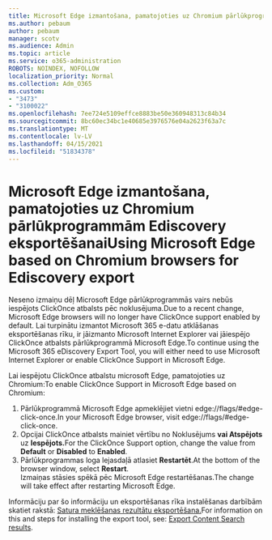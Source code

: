 ```yaml
---
title: Microsoft Edge izmantošana, pamatojoties uz Chromium pārlūkprogrammām Ediscovery eksportēšanai
ms.author: pebaum
author: pebaum
manager: scotv
ms.audience: Admin
ms.topic: article
ms.service: o365-administration
ROBOTS: NOINDEX, NOFOLLOW
localization_priority: Normal
ms.collection: Adm_O365
ms.custom:
- "3473"
- "3100022"
ms.openlocfilehash: 7ee724e5109effce8883be50e360948313c84b34
ms.sourcegitcommit: 8bc60ec34bc1e40685e3976576e04a2623f63a7c
ms.translationtype: MT
ms.contentlocale: lv-LV
ms.lasthandoff: 04/15/2021
ms.locfileid: "51834378"
---
```

# <a name="using-microsoft-edge-based-on-chromium-browsers-for-ediscovery-export"></a><span data-ttu-id="a1057-102">Microsoft Edge izmantošana, pamatojoties uz Chromium pārlūkprogrammām Ediscovery eksportēšanai</span><span class="sxs-lookup"><span data-stu-id="a1057-102">Using Microsoft Edge based on Chromium browsers for Ediscovery export</span></span>

<span data-ttu-id="a1057-103">Neseno izmaiņu dēļ Microsoft Edge pārlūkprogrammās vairs nebūs iespējots ClickOnce atbalsts pēc noklusējuma.</span><span class="sxs-lookup"><span data-stu-id="a1057-103">Due to a recent change, Microsoft Edge browsers will no longer have ClickOnce support enabled by default.</span></span> <span data-ttu-id="a1057-104">Lai turpinātu izmantot Microsoft 365 e-datu atklāšanas eksportēšanas rīku, ir jāizmanto Microsoft Internet Explorer vai jāiespējo ClickOnce atbalsts pārlūkprogrammā Microsoft Edge.</span><span class="sxs-lookup"><span data-stu-id="a1057-104">To continue using the Microsoft 365 eDiscovery Export Tool, you will either need to use Microsoft Internet Explorer or enable ClickOnce Support in Microsoft Edge.</span></span> 

<span data-ttu-id="a1057-105">Lai iespējotu ClickOnce atbalstu microsoft Edge, pamatojoties uz Chromium:</span><span class="sxs-lookup"><span data-stu-id="a1057-105">To enable ClickOnce Support in Microsoft Edge based on Chromium:</span></span> 
1. <span data-ttu-id="a1057-106">Pārlūkprogrammā Microsoft Edge apmeklējiet vietni edge://flags/#edge-click-once.</span><span class="sxs-lookup"><span data-stu-id="a1057-106">In your Microsoft Edge browser, visit edge://flags/#edge-click-once.</span></span>
2. <span data-ttu-id="a1057-107">Opcijai ClickOnce atbalsts mainiet vērtību no Noklusējums **vai Atspējots** uz  **Iespējots.**</span><span class="sxs-lookup"><span data-stu-id="a1057-107">For the ClickOnce Support option, change the value from **Default** or **Disabled** to **Enabled**.</span></span> 
3. <span data-ttu-id="a1057-108">Pārlūkprogrammas loga lejasdaļā atlasiet **Restartēt**.</span><span class="sxs-lookup"><span data-stu-id="a1057-108">At the bottom of the browser window, select **Restart**.</span></span> <br>
 <span data-ttu-id="a1057-109">Izmaiņas stāsies spēkā pēc Microsoft Edge restartēšanas.</span><span class="sxs-lookup"><span data-stu-id="a1057-109">The change will take effect after restarting Microsoft Edge.</span></span> 

<span data-ttu-id="a1057-110">Informāciju par šo informāciju un eksportēšanas rīka instalēšanas darbībām skatiet rakstā: [Satura meklēšanas rezultātu eksportēšana.](https://docs.microsoft.com/microsoft-365/compliance/export-search-results)</span><span class="sxs-lookup"><span data-stu-id="a1057-110">For information on this and steps for installing the  export tool, see: [ Export Content Search results](https://docs.microsoft.com/microsoft-365/compliance/export-search-results).</span></span>